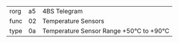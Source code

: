 
|    |   |   |
| -- | - | - |
| rorg | a5 | 4BS Telegram |
| func | 02 | Temperature Sensors |
| type | 0a | Temperature Sensor Range +50°C to +90°C |
